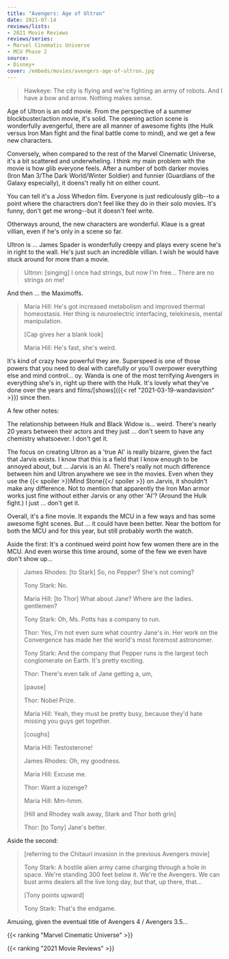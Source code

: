 ```yaml
---
title: "Avengers: Age of Ultron"
date: 2021-07-14
reviews/lists:
- 2021 Movie Reviews
reviews/series:
- Marvel Cinematic Universe
- MCU Phase 2
source:
- Disney+
cover: /embeds/movies/avengers-age-of-ultron.jpg
---
```


> Hawkeye: The city is flying and we're fighting an army of robots. And I have a bow and arrow. Nothing makes sense. 

Age of Ultron is an odd movie. From the perspective of a summer blockbuster/action movie, it's solid. The opening action scene is wonderfully avengerful, there are all manner of awesome fights (the Hulk versus Iron Man fight and the final battle come to mind), and we get a few new characters. 

Conversely, when compared to the rest of the Marvel Cinematic Universe, it's a bit scattered and underwheling. I think my main problem with the movie is how glib everyone feels. After a number of both darker movies (Iron Man 3/The Dark World/Winter Soldier) and funnier (Guardians of the Galaxy especially), it doens't really hit on either count. 

You can tell it's a Joss Whedon film. Everyone is just rediculously glib--to a point where the charactrers don't feel like they do in their solo movies. It's funny, don't get me wrong--but it doesn't feel write. 

Otherways around, the new characters are wonderful. Klaue is a great villian, even if he's only in a scene so far. 

Ultron is ... James Spader is wonderfully creepy and plays every scene he's in right to the wall. He's just such an incredible villian. I wish he would have stuck around for more than a movie. 

> Ultron: [singing] I once had strings, but now I'm free... There are no strings on me! 

And then ... the Maximoffs. 

> Maria Hill: He's got increased metabolism and improved thermal homeostasis. Her thing is neuroelectric interfacing, telekinesis, mental manipulation.
> 
> [Cap gives her a blank look]
> 
> Maria Hill: He's fast, she's weird.

It's kind of crazy how powerful they are. Superspeed is one of those powers that you need to deal with carefully or you'll overpower everything else and mind control... oy. Wanda is one of the most terrifying Avengers in everything she's in, right up there with the Hulk. It's lovely what they've done over the years and films/[shows]({{< ref "2021-03-19-wandavision" >}}) since then. 

A few other notes: 

The relationship between Hulk and Black Widow is... weird. There's nearly 20 years between their actors and they just ... don't seem to have any chemistry whatsoever. I don't get it. 

The focus on creating Ultron as a 'true AI' is really bizarre, given the fact that Jarvis exists. I know that this is a field that I know enough to be annoyed about, but ... Jarvis is an AI. There's really not much difference between him and Ultron anywhere we see in the movies. Even when they use the {{< spoiler >}}Mind Stone{{</ spoiler >}} on Jarvis, it shouldn't make any difference. Not to mention that apparently the Iron Man armor works just fine without either Jarvis or any other 'AI'? (Around the Hulk fight.) I just ... don't get it. 

Overall, it's a fine movie. It expands the MCU in a few ways and has some awesome fight scenes. But ... it could have been better. Near the bottom for both the MCU and for this year, but still probably worth the watch. 

Aside the first: It's a continued weird point how few women there are in the MCU. And even worse this time around, some of the few we even have don't show up...

> James Rhodes: [to Stark] So, no Pepper? She's not coming?
> 
> Tony Stark: No.
> 
> Maria Hill: [to Thor] What about Jane? Where are the ladies. gentlemen?
> 
> Tony Stark: Oh, Ms. Potts has a company to run.
> 
> Thor: Yes, I'm not even sure what country Jane's in. Her work on the Convergence has made her the world's most foremost astronomer.
> 
> Tony Stark: And the company that Pepper runs is the largest tech conglomerate on Earth. It's pretty exciting.
> 
> Thor: There's even talk of Jane getting a, um,
> 
> [pause]
> 
> Thor: Nobel Prize.
> 
> Maria Hill: Yeah, they must be pretty busy, because they'd hate missing you guys get together.
> 
> [coughs]
> 
> Maria Hill: Testosterone!
> 
> James Rhodes: Oh, my goodness.
> 
> Maria Hill: Excuse me.
> 
> Thor: Want a lozenge?
> 
> Maria Hill: Mm-hmm.
> 
> [Hill and Rhodey walk away, Stark and Thor both grin]
> 
> Thor: [to Tony] Jane's better.

Aside the second: 

> [referring to the Chitauri invasion in the previous Avengers movie]
> 
> Tony Stark: A hostile alien army came charging through a hole in space. We're standing 300 feet below it. We're the Avengers. We can bust arms dealers all the live long day, but that, up there, that...
> 
> [Tony points upward]
> 
> Tony Stark: That's the endgame.

Amusing, given the eventual title of Avengers 4 / Avengers 3.5...

{{< ranking "Marvel Cinematic Universe" >}}

{{< ranking "2021 Movie Reviews" >}}
